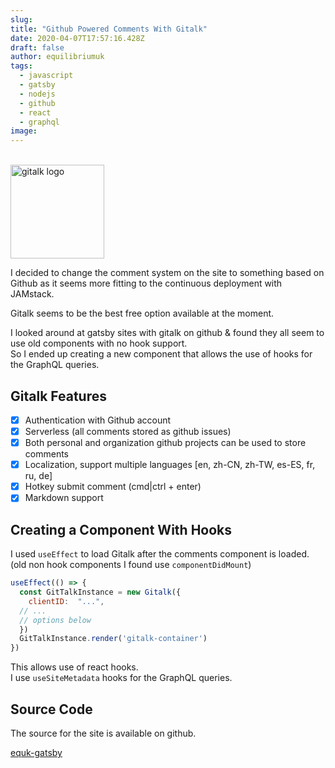 ```yaml
---
slug:
title: "Github Powered Comments With Gitalk"
date: 2020-04-07T17:57:16.428Z
draft: false
author: equilibriumuk
tags:
  - javascript
  - gatsby
  - nodejs
  - github
  - react
  - graphql
image:
---
```


<p class="text-center"><i class="fa fa-github-alt fa-5x"></i><br /><img src="/media/logos/gitalk.svg" alt="gitalk logo" width="150px" class="inline"></p>

I decided to change the comment system on the site to something based on Github as it seems more fitting to the continuous deployment with JAMstack.

Gitalk seems to be the best free option available at the moment.

I looked around at gatsby sites with gitalk on github & found they all seem to use old components with no hook support.<br />
So I ended up creating a new component that allows the use of hooks for the GraphQL queries.

## Gitalk Features

- [x] Authentication with Github account
- [x] Serverless (all comments stored as github issues)
- [x] Both personal and organization github projects can be used to store comments
- [x] Localization, support multiple languages [en, zh-CN, zh-TW, es-ES, fr, ru, de]
- [x] Hotkey submit comment (cmd|ctrl + enter)
- [x] Markdown support

## Creating a Component With Hooks

I used `useEffect` to load Gitalk after the comments component is loaded.<br/>
(old non hook components I found use `componentDidMount`)

```jsx
useEffect(() => {
  const GitTalkInstance = new Gitalk({
    clientID:  "...",
  // ...
  // options below
  })
  GitTalkInstance.render('gitalk-container')
})
```

This allows use of react hooks.<br />
I use `useSiteMetadata` hooks for the GraphQL queries.

## Source Code

The source for the site is available on github.

<a class="github" href="https://github.com/equk/equk-gatsby" aria-label="View on GitHub" target="_blank" rel="noopener noreferrer"><i class="fa fa-github"></i> equk-gatsby</a>